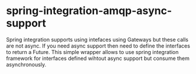 # spring-integration-amqp-async-support
Spring integration supports using intefaces using Gateways but these calls are not async. If you need async support then need to define the interfaces to return a Future. 
This simple wrapper allows to use spring integration framework for interfaces defined wihtout async support but consume them asynchronously.
